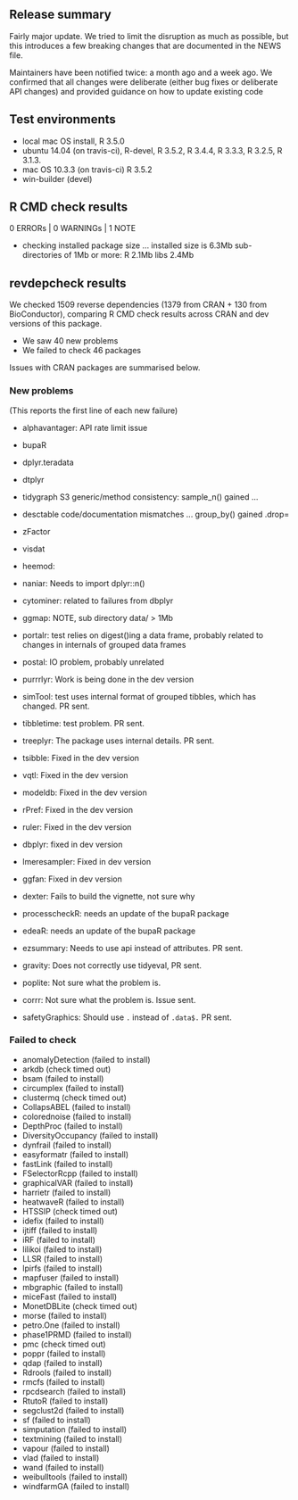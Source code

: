 ## Release summary

Fairly major update. We tried to limit the disruption as much as possible, 
but this introduces a few breaking changes that are documented in the NEWS file. 

Maintainers have been notified twice: a month ago and a week ago. 
We confirmed that all changes were deliberate (either bug fixes or deliberate API changes) and provided guidance on how to update existing code

## Test environments

* local mac OS install, R 3.5.0
* ubuntu 14.04 (on travis-ci), R-devel, R 3.5.2, R 3.4.4, R 3.3.3, R 3.2.5, R 3.1.3.
* mac OS 10.3.3 (on travis-ci) R 3.5.2
* win-builder (devel)

## R CMD check results

0 ERRORs | 0 WARNINGs | 1 NOTE

*  checking installed package size ...
     installed size is  6.3Mb
     sub-directories of 1Mb or more:
       R      2.1Mb
       libs   2.4Mb
       
## revdepcheck results

We checked 1509 reverse dependencies (1379 from CRAN + 130 from BioConductor), comparing R CMD check results across CRAN and dev versions of this package.

 * We saw 40 new problems
 * We failed to check 46 packages

Issues with CRAN packages are summarised below.

### New problems
(This reports the first line of each new failure)

* alphavantager: API rate limit issue

 * bupaR
 * dplyr.teradata
 * dtplyr
 * tidygraph
  S3 generic/method consistency: sample_n() gained ... 

 * desctable
  code/documentation mismatches ... group_by() gained .drop=

 * zFactor
 * visdat
 * heemod: 
 * naniar: Needs to import dplyr::n()

 * cytominer: related to failures from dbplyr

 * ggmap: NOTE, sub directory data/ > 1Mb

 * portalr: test relies on digest()ing a data frame, probably related to changes in internals of grouped data frames

 * postal: IO problem, probably unrelated

 * purrrlyr: Work is being done in the dev version

 * simTool: test uses internal format of grouped tibbles, which has changed. PR sent. 
  
 * tibbletime: test problem. PR sent. 
 
 * treeplyr: The package uses internal details. PR sent. 

 * tsibble: Fixed in the dev version
 * vqtl: Fixed in the dev version
 * modeldb: Fixed in the dev version
 * rPref: Fixed in the dev version
 * ruler: Fixed in the dev version 
 * dbplyr: fixed in dev version
 * lmeresampler: Fixed in dev version
 * ggfan: Fixed in dev version

 * dexter: Fails to build the vignette, not sure why

 * processcheckR: needs an update of the bupaR package
 * edeaR: needs an update of the bupaR package

 * ezsummary: Needs to use api instead of attributes. PR sent. 

 * gravity: Does not correctly use tidyeval, PR sent. 

 * poplite: Not sure what the problem is. 

 * corrr: Not sure what the problem is. Issue sent. 

 * safetyGraphics: Should use `.` instead of `.data$.` PR sent. 

### Failed to check

* anomalyDetection   (failed to install)
* arkdb              (check timed out)
* bsam               (failed to install)
* circumplex         (failed to install)
* clustermq          (check timed out)
* CollapsABEL        (failed to install)
* colorednoise       (failed to install)
* DepthProc          (failed to install)
* DiversityOccupancy (failed to install)
* dynfrail           (failed to install)
* easyformatr        (failed to install)
* fastLink           (failed to install)
* FSelectorRcpp      (failed to install)
* graphicalVAR       (failed to install)
* harrietr           (failed to install)
* heatwaveR          (failed to install)
* HTSSIP             (check timed out)
* idefix             (failed to install)
* ijtiff             (failed to install)
* iRF                (failed to install)
* lilikoi            (failed to install)
* LLSR               (failed to install)
* lpirfs             (failed to install)
* mapfuser           (failed to install)
* mbgraphic          (failed to install)
* miceFast           (failed to install)
* MonetDBLite        (check timed out)
* morse              (failed to install)
* petro.One          (failed to install)
* phase1PRMD         (failed to install)
* pmc                (check timed out)
* poppr              (failed to install)
* qdap               (failed to install)
* Rdrools            (failed to install)
* rmcfs              (failed to install)
* rpcdsearch         (failed to install)
* RtutoR             (failed to install)
* segclust2d         (failed to install)
* sf                 (failed to install)
* simputation        (failed to install)
* textmining         (failed to install)
* vapour             (failed to install)
* vlad               (failed to install)
* wand               (failed to install)
* weibulltools       (failed to install)
* windfarmGA         (failed to install)

